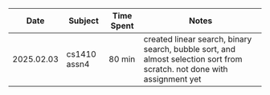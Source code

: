 
| Date       | Subject      | Time Spent | Notes                                                                                                                   |
| ---------- | ------------ | ---------- | ----------------------------------------------------------------------------------------------------------------------- |
| 2025.02.03 | cs1410 assn4 | 80 min     | created linear search, binary search, bubble sort, and almost selection sort from scratch. not done with assignment yet |
